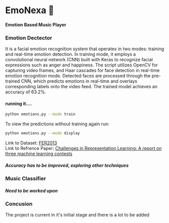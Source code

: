 # EmoNexa 🎵
#### Emotion Based Music Player

### Emotion Dectector

<p> It is a facial emotion recognition system that operates in two modes: training and real-time emotion detection. In training mode, it employs a convolutional neural network (CNN) built with Keras to recognize facial expressions such as anger and happiness. The script utilizes OpenCV for capturing video frames, and Haar cascades for face detection in real-time emotion recognition mode. Detected faces are processed through the pre-trained CNN, which predicts emotions in real-time and overlays corresponding labels onto the video feed. The trained model achieves an accuracy of 63.2%. </p>

#### running it....

```bash
python emotions.py --mode train
```

To view the predictions without training again run:  

```bash
python emotions.py --mode display
```

Link to Dataset: [FER2013](https://www.kaggle.com/datasets/deadskull7/fer2013/)
<br>
Link to Refrence Paper: [Challenges in Representation Learning: A report
on three machine learning contests](https://arxiv.org/pdf/1307.0414.pdf)

##### Accuracy has to be improved, exploring other techniques

### Music Classifier

##### Need to be worked upon

### Concusion

<p> The project is current in it's initial stage and there is a lot to be added </p>
